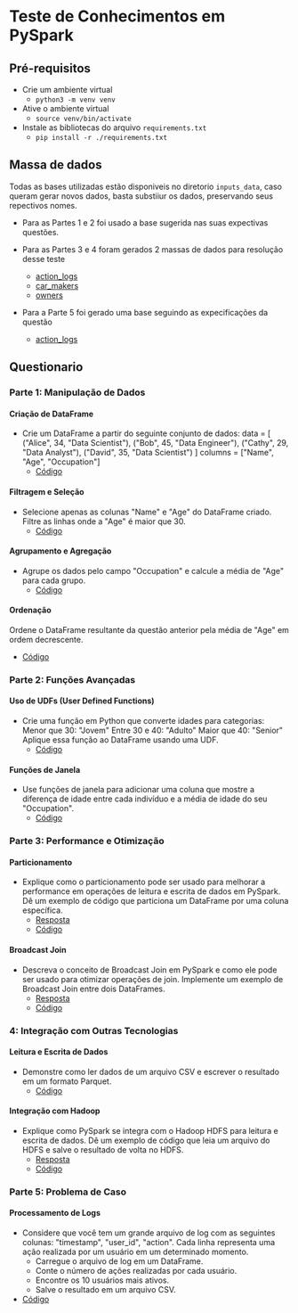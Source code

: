 # Teste de Conhecimentos em PySpark

## Pré-requisitos

- Crie um ambiente virtual
  - `python3 -m venv venv`
- Ative o ambiente virtual
  - `source venv/bin/activate`
- Instale as bibliotecas do arquivo `requirements.txt`
  - `pip install -r ./requirements.txt`

## Massa de dados

Todas as bases utilizadas estão disponiveis no diretorio `inputs_data`, caso queram gerar novos dados, basta substiiur os dados, preservando seus repectivos nomes.

- Para as Partes 1 e 2 foi usado a base sugerida nas suas expectivas questões.

- Para as Partes 3 e 4 foram gerados 2 massas de dados para resolução desse teste
  - [action_logs](https://www.mockaroo.com/e58bafd0)
  - [car_makers](https://www.mockaroo.com/ce885200)
  - [owners](https://www.mockaroo.com/246752f0)

- Para a Parte 5 foi gerado uma base seguindo as expecificações da questão
  - [action_logs](https://www.mockaroo.com/e58bafd0)

## Questionario

### Parte 1: Manipulação de Dados

#### Criação de DataFrame

- Crie um DataFrame a partir do seguinte conjunto de dados:
data = [
    ("Alice", 34, "Data Scientist"),
    ("Bob", 45, "Data Engineer"),
    ("Cathy", 29, "Data Analyst"),
    ("David", 35, "Data Scientist")
]
columns = ["Name", "Age", "Occupation"]
  - [Código](./exec_base.py)

#### Filtragem e Seleção

- Selecione apenas as colunas "Name" e "Age" do DataFrame criado.
Filtre as linhas onde a "Age" é maior que 30.
  - [Código](./part_1/exec_1.py)

#### Agrupamento e Agregação

- Agrupe os dados pelo campo "Occupation" e calcule a média de "Age" para cada grupo.
  - [Código](./part_1/exec_2.py)

#### Ordenação

Ordene o DataFrame resultante da questão anterior pela média de "Age" em ordem decrescente.

- [Código](./part_1/exec_3.py)

### Parte 2: Funções Avançadas

#### Uso de UDFs (User Defined Functions)

- Crie uma função em Python que converte idades para categorias:
Menor que 30: "Jovem"
Entre 30 e 40: "Adulto"
Maior que 40: "Senior"
Aplique essa função ao DataFrame usando uma UDF.
  - [Código](./part_2/exec_1.py)

#### Funções de Janela

- Use funções de janela para adicionar uma coluna que mostre a diferença de idade entre cada indivíduo e a média de idade do seu "Occupation".
  - [Código](./part_2/exec_2.py)

### Parte 3: Performance e Otimização

#### Particionamento

- Explique como o particionamento pode ser usado para melhorar a performance em operações de leitura e escrita de dados em PySpark. Dê um exemplo de código que particiona um DataFrame por uma coluna específica.
  - [Resposta](part_3/readme.md#particionamento)
  - [Código](./part_3/exec_1.py)

#### Broadcast Join

- Descreva o conceito de Broadcast Join em PySpark e como ele pode ser usado para otimizar operações de join. Implemente um exemplo de Broadcast Join entre dois DataFrames.
  - [Resposta](part_3/readme.md#broadcast-join)
  - [Código](./part_3/exec_2.py)

### 4: Integração com Outras Tecnologias

#### Leitura e Escrita de Dados

- Demonstre como ler dados de um arquivo CSV e escrever o resultado em um formato Parquet.
  - [Código](./part_4/exec_1.py)

#### Integração com Hadoop

- Explique como PySpark se integra com o Hadoop HDFS para leitura e escrita de dados. Dê um exemplo de código que leia um arquivo do HDFS e salve o resultado de volta no HDFS.
  - [Resposta](part_4/readme.md#relação-haddop---spark)
  - [Código](./part_4/exec_2.py)

### Parte 5: Problema de Caso

#### Processamento de Logs

- Considere que você tem um grande arquivo de log com as seguintes colunas: "timestamp", "user_id", "action". Cada linha representa uma ação realizada por um usuário em um determinado momento.
  - Carregue o arquivo de log em um DataFrame.
  - Conte o número de ações realizadas por cada usuário.
  - Encontre os 10 usuários mais ativos.
  - Salve o resultado em um arquivo CSV.
- [Código](./part_5/action_log.py)
